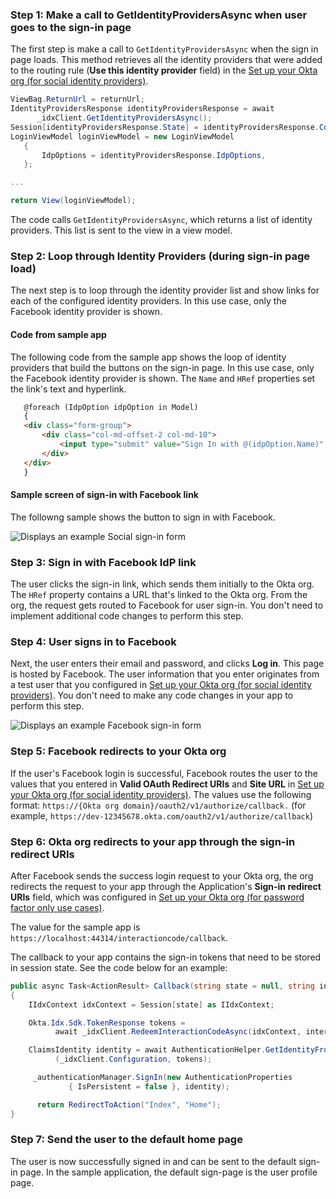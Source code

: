 ### Step 1: Make a call to GetIdentityProvidersAsync when user goes to the sign-in page

The first step is make a call to `GetIdentityProvidersAsync` when the sign in page loads. This method retrieves all the identity providers that were added to the routing rule (**Use this identity provider** field) in the [Set up your Okta org (for social identity providers)](/docs/guides/oie-embedded-common-org-setup/aspnet/main/#set-up-your-okta-org-for-social-identity-providers).

```csharp
ViewBag.ReturnUrl = returnUrl;
IdentityProvidersResponse identityProvidersResponse = await
      _idxClient.GetIdentityProvidersAsync();
Session[identityProvidersResponse.State] = identityProvidersResponse.Context;
LoginViewModel loginViewModel = new LoginViewModel
   {
       IdpOptions = identityProvidersResponse.IdpOptions,
   };

...

return View(loginViewModel);
```

The code calls `GetIdentityProvidersAsync`, which returns a list of identity providers. This list is sent to the view in a view model.

### Step 2: Loop through Identity Providers (during sign-in page load)

The next step is to loop through the identity provider list and show links for each of the configured identity providers. In this use case, only the Facebook identity provider is shown.

#### Code from sample app

The following code from the sample app shows the loop of identity providers that build the buttons on the sign-in page. In this use case, only the Facebook identity provider is shown. The `Name` and `HRef` properties set the link's text and hyperlink.

```html
   @foreach (IdpOption idpOption in Model)
   {
   <div class="form-group">
       <div class="col-md-offset-2 col-md-10">
           <input type="submit" value="Sign In with @(idpOption.Name)" class="btn btn-primary btn-stretch-wide" onclick="goTo(event, '@idpOption.Href')" />
       </div>
   </div>
   }
```

#### Sample screen of sign-in with Facebook link

The followng sample shows the button to sign in with Facebook.

<div class="common-image-format">

![Displays an example Social sign-in form](/img/oie-embedded-sdk/oie-embedded-sdk-use-case-social-sign-in-link.png)

</div>

### Step 3: Sign in with Facebook IdP link

The user clicks the sign-in link, which sends them initially to the Okta org. The `HRef` property contains a URL that's linked to the Okta org. From the org, the request gets routed to Facebook for user sign-in. You don't need to implement additional code changes to perform this step.

### Step 4: User signs in to Facebook

Next, the user enters their email and password, and clicks **Log in**. This page is hosted by Facebook. The user information that you enter originates from a test user that you configured in [Set up your Okta org (for social identity providers)](/docs/guides/oie-embedded-common-org-setup/aspnet/main/#set-up-your-okta-org-for-social-identity-providers). You don't need to make any code changes in your app to perform this step.

<div class="common-image-format">

![Displays an example Facebook sign-in form](/img/oie-embedded-sdk/oie-embedded-sdk-use-case-social-sign-in-fb-login.png)

</div>

### Step 5: Facebook redirects to your Okta org
If the user's Facebook login is successful, Facebook routes the user to the values that you entered in **Valid OAuth Redirect URIs** and **Site URL** in [Set up your Okta org (for social identity providers)](/docs/guides/oie-embedded-common-org-setup/aspnet/main/#set-up-your-okta-org-for-social-identity-providers). The values use the following format: `https://{Okta org domain}/oauth2/v1/authorize/callback.` (for example, `https://dev-12345678.okta.com/oauth2/v1/authorize/callback`)

### Step 6: Okta org redirects to your app through the sign-in redirect URIs

After Facebook sends the success login request to your Okta org, the org redirects the request to your app through the Application's **Sign-in redirect URIs** field, which was configured in [Set up your Okta org (for password factor only use cases)](/docs/guides/oie-embedded-common-org-setup/aspnet/main/#set-up-your-okta-org-for-password-factor-only-use-cases).

The value for the sample app is `https://localhost:44314/interactioncode/callback`.

The callback to your app contains the sign-in tokens that need to be stored in session state. See the code below for an example:

```csharp
public async Task<ActionResult> Callback(string state = null, string interaction_code = null, string error = null, string error_description = null)
{
    IIdxContext idxContext = Session[state] as IIdxContext;

    Okta.Idx.Sdk.TokenResponse tokens =
          await _idxClient.RedeemInteractionCodeAsync(idxContext, interaction_code);

    ClaimsIdentity identity = await AuthenticationHelper.GetIdentityFromTokenResponseAsync
          (_idxClient.Configuration, tokens);

     _authenticationManager.SignIn(new AuthenticationProperties
             { IsPersistent = false }, identity);

      return RedirectToAction("Index", "Home");
}
```

### Step 7: Send the user to the default home page
The user is now successfully signed in and can be sent to the default sign-in page. In the sample application, the default sign-page is the user profile page.
